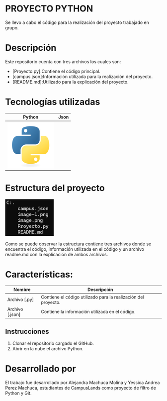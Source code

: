 # PROYECTO PYTHON

Se llevo a cabo el código para la realización del proyecto trabajado en grupo.

# Descripción

Este repositorio cuenta con tres archivos los cuales son: 
* [Proyecto.py]:Contiene el código principal.
* [campus.json]:Información utilizada para la realización del proyecto.
* [README.md]:Utilizado para la explicación del proyecto.

# Tecnologías utilizadas

| Python | Json
|--|--|
|![alt text](image-1.png)|

# Estructura del proyecto
![alt text](image-2.png)

Como se puede observar la estructura contiene tres archivos donde se encuentra el código, información utilizada en el código y un archivo readme.md con la explicación de ambos archivos.

# Características:

| Nombre | Descripción |
|--|--|
|Archivo [.py]| Contiene el código utilizado para la realización del proyecto.|
|Archivo [.json]| Contiene la información utilizada en el código.

## Instrucciones
1. Clonar el repositorio cargado el GitHub.
2. Abrir en la nube el archivo Python.

# Desarrollado por

El trabajo fue desarrollado por Alejandra Machuca Molina y Yessica Andrea Perez Machuca, estudiantes de CampusLands como proyecto de filtro de Python y Git.